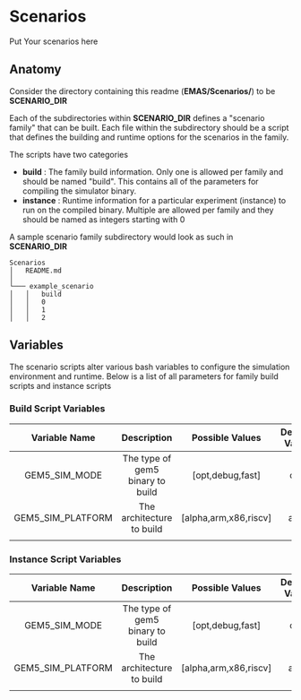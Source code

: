 # Scenarios 
Put Your scenarios here 

## Anatomy 
Consider the directory containing this readme (**EMAS/Scenarios/**) to be **SCENARIO_DIR**

Each of the subdirectories within **SCENARIO_DIR** defines a "scenario family" that can be built. Each file within the subdirectory should be a script that defines the building and runtime options for the scenarios in the family. 

The scripts have two categories 
- **build** : The family build information. Only one is allowed per family and should be named "build". This contains all of the parameters for compiling the simulator binary. 
- **instance** : Runtime information for a particular experiment (instance) to run on the compiled binary. Multiple are allowed per family and they should be named as integers starting with 0

A sample scenario family subdirectory would look as such in **SCENARIO_DIR**

```
Scenarios
│   README.md  
│
└─── example_scenario
│   │   build
│   │   0
│   │   1
│   │   2

```

## Variables 
The scenario scripts alter various bash variables to configure the simulation environment and runtime. Below is a list of all parameters for family build scripts and instance scripts 

### Build Script Variables
|   **Variable Name**   | **Description** | **Possible Values** | **Default Value** |
|:-----------------:|:-----------:|:---------------:|:-------------:|
|   GEM5_SIM_MODE   |  The type of gem5 binary to build      |     [opt,debug,fast]            |        opt       |
| GEM5_SIM_PLATFORM |       The architecture to build      |         [alpha,arm,x86,riscv]        |       arm       |
|                   |             |                 |               |

### Instance Script Variables
|   **Variable Name**   | **Description** | **Possible Values** | **Default Value** |
|:-----------------:|:-----------:|:---------------:|:-------------:|
|   GEM5_SIM_MODE   |  The type of gem5 binary to build      |     [opt,debug,fast]            |        opt       |
| GEM5_SIM_PLATFORM |       The architecture to build      |         [alpha,arm,x86,riscv]        |       arm       |
|                   |             |                 |               |